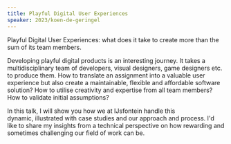 ```yaml
---
title: Playful Digital User Experiences
speaker: 2023/koen-de-geringel
---
```


Playful Digital User Experiences: what does it take to create more than the sum of its team members.

Developing playful digital products is an interesting journey. It takes a multidisciplinary team of developers, visual designers, game designers etc. to produce them. How to translate an assignment into a valuable user experience but also create a maintainable, flexible and affordable software solution? How to utilise creativity and expertise from all team members? How to validate initial assumptions?

In this talk, I will show you how we at IJsfontein handle this dynamic, illustrated with case studies and our approach and process. I'd like to share my insights from a technical perspective on how rewarding and sometimes challenging our field of work can be.
